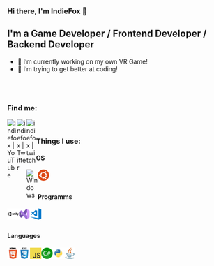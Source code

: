 ### Hi there, I'm IndieFox 🦊

## I'm a Game Developer / Frontend Developer / Backend Developer
- 💼 I’m currently working on my own VR Game!
- 🏫 I’m trying to get better at coding!
<!--
- 👯 I’m looking to collaborate with other content creators
- 🥅 2020 Goals: Contribute more to Open Source projects
- ⚡ Fun fact: I love to draw and play guitar / drums
-->
<br />
<br />

### Find me:

[<img align="left" alt="indiefox | YouTube" width="22px" src="https://cdn.jsdelivr.net/npm/simple-icons@v3/icons/youtube.svg" />][youtube]
[<img align="left" alt="indiefox | Twitter" width="22px" src="https://cdn.jsdelivr.net/npm/simple-icons@v3/icons/twitter.svg" />][twitter]
[<img align="left" alt="indiefox | twitch" width="22px" src="https://cdn.jsdelivr.net/npm/simple-icons@v3/icons/twitch.svg" />][twitch]

<br />

### Things I use:

#### OS
[<img align="left" alt="Windows" width="26px" src="https://upload.wikimedia.org/wikipedia/commons/thumb/e/ee/Windows_logo_%E2%80%93_2012_%28dark_blue%29.svg/1024px-Windows_logo_%E2%80%93_2012_%28dark_blue%29.svg.png" />][Windows]
[<img align="left" alt="Ubuntu" width="26px" src="https://raw.githubusercontent.com/github/explore/80688e429a7d4ef2fca1e82350fe8e3517d3494d/topics/ubuntu/ubuntu.png" />][Ubuntu]

<br />
<br />

#### Programms
[<img align="left" alt="Unity" width="26px" src="https://raw.githubusercontent.com/github/explore/80688e429a7d4ef2fca1e82350fe8e3517d3494d/topics/unity/unity.png" />][Unity]
[<img align="left" alt="Visual Studio" width="26px" src="https://raw.githubusercontent.com/github/explore/80688e429a7d4ef2fca1e82350fe8e3517d3494d/topics/visual-studio/visual-studio.png" />][VS]
[<img align="left" alt="Visual Studio Code" width="26px" src="https://raw.githubusercontent.com/github/explore/80688e429a7d4ef2fca1e82350fe8e3517d3494d/topics/visual-studio-code/visual-studio-code.png" />][VSCode]

<br />
<br />

#### Languages

[<img align="left" alt="HTML5" width="26px" src="https://raw.githubusercontent.com/github/explore/80688e429a7d4ef2fca1e82350fe8e3517d3494d/topics/html/html.png" />][HTML5]
[<img align="left" alt="CSS3" width="26px" src="https://raw.githubusercontent.com/github/explore/80688e429a7d4ef2fca1e82350fe8e3517d3494d/topics/css/css.png" />][CSS]
[<img align="left" alt="JavaScript" width="26px" src="https://raw.githubusercontent.com/github/explore/80688e429a7d4ef2fca1e82350fe8e3517d3494d/topics/javascript/javascript.png" />][JavaScript]
[<img align="left" alt="CS" width="26px" src="https://raw.githubusercontent.com/github/explore/80688e429a7d4ef2fca1e82350fe8e3517d3494d/topics/csharp/csharp.png" />][CS]
[<img align="left" alt="Python" width="26px" src="https://raw.githubusercontent.com/github/explore/80688e429a7d4ef2fca1e82350fe8e3517d3494d/topics/python/python.png" />][Python]
[<img align="left" alt="Java" width="26px" src="https://raw.githubusercontent.com/github/explore/80688e429a7d4ef2fca1e82350fe8e3517d3494d/topics/java/java.png" />][Java]

<br />
<br />

[twitch]: twitch.tv/lndiefox/
[youtube]: bit.ly/2JqelCu/
[twitter]: https://twitter.com/_IndieFox/

[Windows]: https://www.microsoft.com/windows/
[Ubuntu]: https://ubuntu.com/

[Unity]: https://unity.com/
[VS]: https://visualstudio.microsoft.com/
[VSCode]: https://code.visualstudio.com/

[HTML5]: https://wikipedia.org/wiki/Hypertext_Markup_Language/
[CSS]: https://wikipedia.org/wiki/Cascading_Style_Sheets/
[JavaScript]: https://wikipedia.org/wiki/JavaScript/
[CS]: https://wikipedia.org/wiki/C-Sharp/
[Python]: https://wikipedia.org/wiki/Python_(Programmiersprache)/
[Java]: https://wikipedia.org/wiki/Java_(Programmiersprache)/